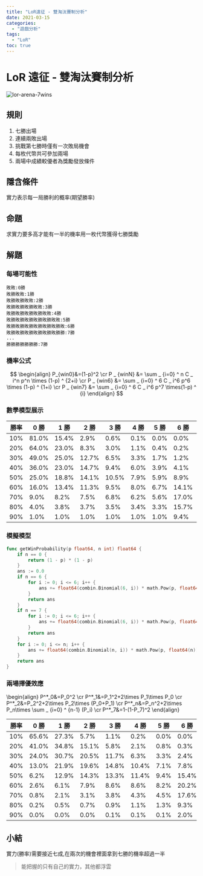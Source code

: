 ```yaml
---
title: "LoR遠征 - 雙淘汰賽制分析"
date: 2021-03-15
categories:
  - "遊戲分析"
tags:
  - "LoR"
toc: true
---
```


# LoR 遠征 - 雙淘汰賽制分析

![lor-arena-7wins](/imgs/2021/2021-03-15/lor-arena-7wins.jpg "LoR遠征展示")

## 規則

1. 七勝出場
2. 連續兩敗出場
3. 挑戰第七勝時僅有一次敗局機會
4. 每枚代幣共可參加兩場
5. 兩場中成績較優者為獎勵發放條件

## 隱含條件

實力表示每一局勝利的概率(期望勝率)

## 命題

求實力要多高才能有一半的機率用一枚代幣獲得七勝獎勵

<!--more-->

## 解題

### 每場可能性

```
敗敗:0勝
敗勝敗敗:1勝
敗勝敗勝敗敗:2勝
敗勝敗勝敗勝敗敗:3勝
敗勝敗勝敗勝敗勝敗敗:4勝
敗勝敗勝敗勝敗勝敗勝敗敗:5勝
敗勝敗勝敗勝敗勝敗勝敗勝敗:6勝
敗勝敗勝敗勝敗勝敗勝敗勝勝:7勝
...
勝勝勝勝勝勝勝:7勝
```

### 機率公式

$$
\begin{align}
P_{win0}&=(1-p)^2 \cr
P _ {winN} &= \sum _ {i=0} ^ n C _ i^n p^n \times (1-p) ^ {2+i} \cr
P _ {win6} &= \sum _ {i=0} ^ 6 C _ i^6 p^6 \times (1-p) ^ {1+i} \cr
P _ {win7} &= \sum _ {i=0} ^ 6 C _ i^6 p^7 \times(1-p) ^ {i}
\end{align}
$$

### 數學模型展示

| 勝率 | 0 勝  | 1 勝  | 2 勝  | 3 勝  | 4 勝 | 5 勝 | 6 勝  | 7 勝  |
| ---- | ----- | ----- | ----- | ----- | ---- | ---- | ----- | ----- |
| 10%  | 81.0% | 15.4% | 2.9%  | 0.6%  | 0.1% | 0.0% | 0.0%  | 0.0%  |
| 20%  | 64.0% | 23.0% | 8.3%  | 3.0%  | 1.1% | 0.4% | 0.2%  | 0.0%  |
| 30%  | 49.0% | 25.0% | 12.7% | 6.5%  | 3.3% | 1.7% | 1.2%  | 0.5%  |
| 40%  | 36.0% | 23.0% | 14.7% | 9.4%  | 6.0% | 3.9% | 4.1%  | 2.7%  |
| 50%  | 25.0% | 18.8% | 14.1% | 10.5% | 7.9% | 5.9% | 8.9%  | 8.9%  |
| 60%  | 16.0% | 13.4% | 11.3% | 9.5%  | 8.0% | 6.7% | 14.1% | 21.1% |
| 70%  | 9.0%  | 8.2%  | 7.5%  | 6.8%  | 6.2% | 5.6% | 17.0% | 39.8% |
| 80%  | 4.0%  | 3.8%  | 3.7%  | 3.5%  | 3.4% | 3.3% | 15.7% | 62.6% |
| 90%  | 1.0%  | 1.0%  | 1.0%  | 1.0%  | 1.0% | 1.0% | 9.4%  | 84.7% |

### 模擬模型

```go
func getWinProbability(p float64, n int) float64 {
	if n == 0 {
		return (1 - p) * (1 - p)
	}
	ans := 0.0
	if n == 6 {
		for i := 0; i <= 6; i++ {
			ans += float64(combin.Binomial(6, i)) * math.Pow(p, float64(6)) * math.Pow(1-p, float64(1+i))
		}
		return ans
	}
	if n == 7 {
		for i := 0; i <= 6; i++ {
			ans += float64(combin.Binomial(6, i)) * math.Pow(p, float64(7)) * math.Pow(1-p, float64(i))
		}
		return ans
	}
	for i := 0; i <= n; i++ {
		ans += float64(combin.Binomial(n, i)) * math.Pow(p, float64(n)) * math.Pow(1-p, float64(2+i))
	}
	return ans
}
```

### 兩場擇優效應

\\begin{align}
P^\*_0&=P_0^2 \cr
P^\*\_1&=P_1^2+2\times P_1\times P_0 \cr
P^\*\_2&=P_2^2+2\times P_2\times (P_0+P_1) \cr
P^\*\_n&=P_n^2+2\times P_n\times \sum _ {i=0} ^ {n-1} (P_i) \cr
P^\*\_7&=1-(1-P_7)^2
\\end{align}

| 勝率 | 0 勝  | 1 勝  | 2 勝  | 3 勝  | 4 勝  | 5 勝 | 6 勝  | 7 勝  |
| ---- | ----- | ----- | ----- | ----- | ----- | ---- | ----- | ----- |
| 10%  | 65.6% | 27.3% | 5.7%  | 1.1%  | 0.2%  | 0.0% | 0.0%  | 0.0%  |
| 20%  | 41.0% | 34.8% | 15.1% | 5.8%  | 2.1%  | 0.8% | 0.3%  | 0.1%  |
| 30%  | 24.0% | 30.7% | 20.5% | 11.7% | 6.3%  | 3.3% | 2.4%  | 1.1%  |
| 40%  | 13.0% | 21.9% | 19.6% | 14.8% | 10.4% | 7.1% | 7.8%  | 5.4%  |
| 50%  | 6.2%  | 12.9% | 14.3% | 13.3% | 11.4% | 9.4% | 15.4% | 17.0% |
| 60%  | 2.6%  | 6.1%  | 7.9%  | 8.6%  | 8.6%  | 8.2% | 20.2% | 37.7% |
| 70%  | 0.8%  | 2.1%  | 3.1%  | 3.8%  | 4.3%  | 4.5% | 17.6% | 63.7% |
| 80%  | 0.2%  | 0.5%  | 0.7%  | 0.9%  | 1.1%  | 1.3% | 9.3%  | 86.0% |
| 90%  | 0.0%  | 0.0%  | 0.0%  | 0.1%  | 0.1%  | 0.1% | 2.0%  | 97.7% |

## 小結

實力(勝率)需要接近七成,在兩次的機會裡面拿到七勝的機率超過一半

> 能把握的只有自己的實力，其他都浮雲
